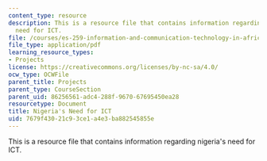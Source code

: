 ```yaml
---
content_type: resource
description: This is a resource file that contains information regarding nigeria's
  need for ICT.
file: /courses/es-259-information-and-communication-technology-in-africa-spring-2006/7679f43021c93ce1a4e3ba882545855e_MITES_259S06_goshit.pdf
file_type: application/pdf
learning_resource_types:
- Projects
license: https://creativecommons.org/licenses/by-nc-sa/4.0/
ocw_type: OCWFile
parent_title: Projects
parent_type: CourseSection
parent_uid: 86256561-adc4-288f-9670-67695450ea28
resourcetype: Document
title: Nigeria's Need for ICT
uid: 7679f430-21c9-3ce1-a4e3-ba882545855e
---
```

This is a resource file that contains information regarding nigeria's need for ICT.